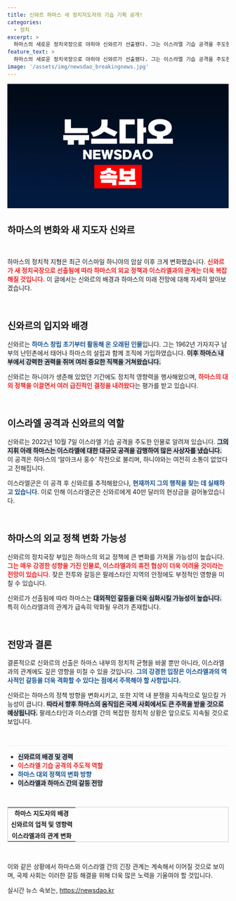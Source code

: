 ```yaml
---
title: 신와르 하마스 새 정치지도자의 기습 기획 공개!
categories:
  - 정치
excerpt: >
  하마스의 새로운 정치국장으로 야히야 신와르가 선출됐다. 그는 이스라엘 기습 공격을 주도한 강경파로, 휴전 협상은 더욱 어려워질 전망이다. 칸 유니스의 도살자라는 별명과 함께 신와르의 통치가 팔레스타인과 이스라엘 간의 긴장을 가중시킬 것으로 우려된다.
feature_text: >
  하마스의 새로운 정치국장으로 야히야 신와르가 선출됐다. 그는 이스라엘 기습 공격을 주도한 강경파로, 휴전 협상은 더욱 어려워질 전망이다. 칸 유니스의 도살자라는 별명과 함께 신와르의 통치가 팔레스타인과 이스라엘 간의 긴장을 가중시킬 것으로 우려된다.
image: '/assets/img/newsdao_breakingnews.jpg'
---
```


<p><img src="/assets/img/newsdao_breakingnews.jpg" alt="ranknews 속보" /></p>

<h2 data-ke-size="size26">하마스의 변화와 새 지도자 신와르</h2>

<p data-ke-size="size16">&nbsp;</p>

<p>하마스의 정치적 지형은 최근 이스마일 하니야의 암살 이후 크게 변화했습니다. <b><span style="color: #ee2323;">신와르가 새 정치국장으로 선출됨에 따라 하마스의 외교 정책과 이스라엘과의 관계는 더욱 복잡해질 것입니다.</span></b> 이 글에서는 신와르의 배경과 하마스의 미래 전망에 대해 자세히 알아보겠습니다.</p>

<p data-ke-size="size16">&nbsp;</p>

<h2 data-ke-size="size26">신와르의 입지와 배경</h2>

<p>신와르는 <b><span style="color: #1a5490;">하마스 창립 초기부터 활동해 온 오래된 인물</span></b>입니다. 그는 1962년 가자지구 남부의 난민촌에서 태어나 하마스의 설립과 함께 조직에 가입하였습니다. <b><span style="background-color: #21538527;">이후 하마스 내부에서 강력한 권력을 쥐며 여러 중요한 직책을 거쳐왔습니다.</span></b> </p>

<p>신와르는 하니야가 생존해 있었던 기간에도 정치적 영향력을 행사해왔으며, <b><span style="color: #ee2323;">하마스의 대외 정책을 이끌면서 여러 급진적인 결정을 내려왔다</span></b>는 평가를 받고 있습니다.</p>

<p data-ke-size="size16">&nbsp;</p>

<h2 data-ke-size="size26">이스라엘 공격과 신와르의 역할</h2>

<p>신와르는 2022년 10월 7일 이스라엘 기습 공격을 주도한 인물로 알려져 있습니다. <b><span style="background-color: #21538527;">그의 지휘 아래 하마스는 이스라엘에 대한 대규모 공격을 감행하여 많은 사상자를 냈습니다.</span></b> 이 공격은 하마스의 ‘알아크사 홍수’ 작전으로 불리며, 하니야와는 여전히 소통이 없었다고 전해집니다.</p>

<p>이스라엘군은 이 공격 후 신와르를 추적해왔으나, <b><span style="color: #1a5490;">현재까지 그의 행적을 찾는 데 실패하고 있습니다.</span></b> 이로 인해 이스라엘군은 신와르에게 40만 달러의 현상금을 걸어놓았습니다. </p>

<p data-ke-size="size16">&nbsp;</p> 

<h2 data-ke-size="size26">하마스의 외교 정책 변화 가능성</h2>

<p>신와르의 정치국장 부임은 하마스의 외교 정책에 큰 변화를 가져올 가능성이 높습니다. <b><span style="color: #ee2323;">그는 매우 강경한 성향을 가진 인물로, 이스라엘과의 휴전 협상이 더욱 어려울 것이라는 전망이 있습니다.</span></b> 잦은 전투와 갈등은 팔레스타인 지역의 안정에도 부정적인 영향을 미칠 수 있습니다.</p>

<p>신와르가 선출됨에 따라 하마스는 <b><span style="background-color: #21538527;">대외적인 갈등을 더욱 심화시킬 가능성이 높습니다.</span></b> 특히 이스라엘과의 관계가 급속히 악화될 우려가 존재합니다.</p>

<p data-ke-size="size16">&nbsp;</p>

<h2 data-ke-size="size26">전망과 결론</h2>

<p>결론적으로 신와르의 선출은 하마스 내부의 정치적 균형을 바꿀 뿐만 아니라, 이스라엘과의 관계에도 깊은 영향을 미칠 수 있을 것입니다. <b><span style="color: #1a5490;">그의 강경한 입장은 이스라엘과의 역사적인 갈등을 더욱 격화할 수 있다는 점에서 주목해야 할 사항입니다.</span></b></p>

<p>신와르는 하마스의 정책 방향을 변화시키고, 또한 지역 내 분쟁을 지속적으로 일으킬 가능성이 큽니다. <b><span style="background-color: #21538527;">따라서 향후 하마스의 움직임은 국제 사회에서도 큰 주목을 받을 것으로 예상됩니다.</span></b> 팔레스타인과 이스라엘 간의 복잡한 정치적 상황은 앞으로도 지속될 것으로 보입니다. </p>

<p data-ke-size="size16">&nbsp;</p> 

<hr style="height: 1px; border: none; background-color: #eee;">

<ul>
    <li><b><span style="background-color: #21538527;">신와르의 배경 및 경력</span></b></li>
    <li><b><span style="color: #ee2323;">이스라엘 기습 공격의 주도적 역할</span></b></li>
    <li><b><span style="color: #1a5490;">하마스 대외 정책의 변화 방향</span></b></li>
    <li><b><span style="background-color: #21538527;">이스라엘과 하마스 간의 갈등 전망</span></b></li>
</ul>

<p data-ke-size="size16">&nbsp;</p> 

<table style="width:100%; border:1px solid #ccc;">
    <tr>
        <td style="text-align: center; height: 17px;"><b>하마스 지도자의 배경</b></td>
    </tr>
    <tr>
        <td style="text-align: center; height: 17px;"><b>신와르의 업적 및 영향력</b></td>
    </tr>
    <tr>
        <td style="text-align: center; height: 17px;"><b>이스라엘과의 관계 변화</b></td>
    </tr>
</table>

<p data-ke-size="size16">&nbsp;</p> 

<p>이와 같은 상황에서 하마스와 이스라엘 간의 긴장 관계는 계속해서 이어질 것으로 보이며, 국제 사회는 이러한 갈등 해결을 위해 더욱 많은 노력을 기울여야 할 것입니다.</p>
실시간 뉴스 속보는, <a href="https://newsdao.kr" rel="dofollow">https://newsdao.kr</a>


